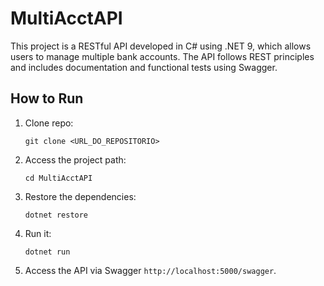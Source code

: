 # MultiAcctAPI

This project is a RESTful API developed in C# using .NET 9, which allows users to manage multiple bank accounts. The API follows REST principles and includes documentation and functional tests using Swagger.

## How to Run

1. Clone repo:
   ```
   git clone <URL_DO_REPOSITORIO>
   ```

2. Access the project path:
   ```
   cd MultiAcctAPI
   ```

3. Restore the dependencies:
   ```
   dotnet restore
   ```

4. Run it:
   ```
   dotnet run
   ```

5. Access the API via Swagger `http://localhost:5000/swagger`.